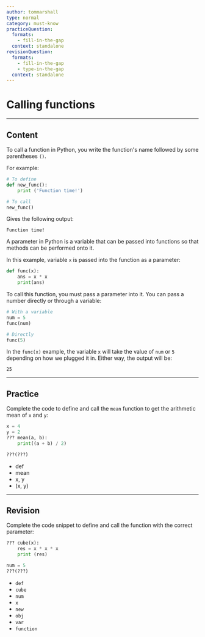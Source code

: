 ```yaml
---
author: tommarshall
type: normal
category: must-know
practiceQuestion:
  formats:
    - fill-in-the-gap
  context: standalone
revisionQuestion:
  formats:
    - fill-in-the-gap
    - type-in-the-gap
  context: standalone
---
```


# Calling functions


---

## Content

To call a function in Python, you write the function's name followed by some parentheses `()`.

For example:

```python
# To define
def new_func():
    print ('Function time!')

# To call
new_func()

```

Gives the following output:

```plain-text
Function time!
```

A parameter in Python is a variable that can be passed into functions so that methods can be performed onto it.

In this example, variable `x` is passed into the function as a parameter:

```python
def func(x):
    ans = x * x
    print(ans)
```

To call this function, you must pass a parameter into it. You can pass a number directly or through a variable:

```python
# With a variable
num = 5
func(num)

# Directly
func(5)
```

In the `func(x)` example, the variable `x` will take the value of `num` or `5` depending on how we plugged it in. Either way, the output will be:

```plain-text
25
```


---

## Practice

Complete the code to define and call the `mean` function to get the arithmetic mean of `x` and `y`:

```python
x = 4
y = 2
??? mean(a, b):
    print((a + b) / 2)

???(???)
```

- def
- mean
- x, y
- (x, y)


---

## Revision

Complete the code snippet to define and call the function with the correct parameter:

```python
??? cube(x):
    res = x * x * x
    print (res)

num = 5
???(???)
```

- `def`
- `cube`
- `num`
- `x`
- `new`
- `obj`
- `var`
- `function`
 
